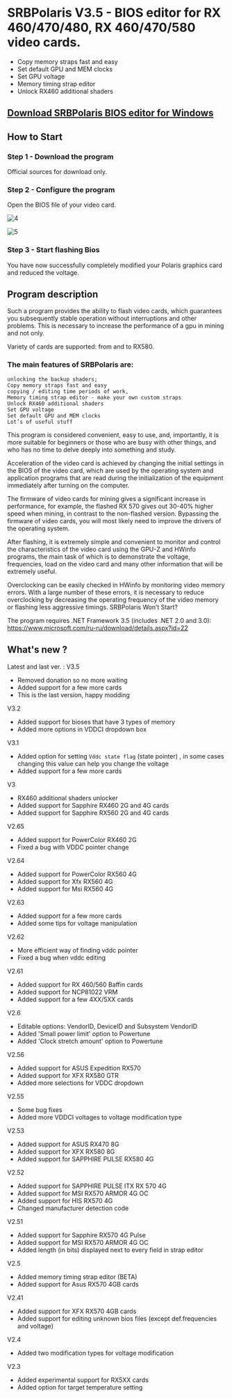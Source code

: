 # SRBPolaris V3.5 - BIOS editor for RX 460/470/480, RX 460/470/580 video cards.

- Copy memory straps fast and easy
- Set default GPU and MEM clocks
- Set GPU voltage
- Memory timing strap editor
- Unlock RX460 additional shaders

[Download SRBPolaris BIOS editor for Windows](https://github.com/SRBDevelop/SRBPolaris/releases/download/srbpolaris_win/SRBPolaris.rar)
-------------------------------------------------
## How to Start

### Step 1 - Download the program

Official sources for download only.

### Step 2 - Configure the program

Open the BIOS file of your video card.

![4](https://user-images.githubusercontent.com/127048730/222979059-e678be95-6a88-498e-89f9-01d9a1c740f5.png)

![5](https://user-images.githubusercontent.com/127048730/222979068-5fed331d-9378-4d5d-9d82-e5c9d61cb39f.png)

### Step 3 - Start flashing Bios

You have now successfully completely modified your Polaris graphics card and reduced the voltage.

## Program description

Such a program provides the ability to flash video cards, which guarantees you subsequently stable operation without interruptions and other problems. This is necessary to increase the performance of a gpu in mining and not only.

Variety of cards are supported: from and to RX580.

### The main features of SRBPolaris are:

    unlocking the backup shaders;
    Copy memory straps fast and easy
    copying / editing time periods of work,
    Memory timing strap editor - make your own custom straps
    Unlock RX460 additional shaders
    Set GPU voltage
    Set default GPU and MEM clocks
    Lot’s of useful stuff

This program is considered convenient, easy to use, and, importantly, it is more suitable for beginners or those who are busy with other things, and who has no time to delve deeply into something and study.

Acceleration of the video card is achieved by changing the initial settings in the BIOS of the video card, which are used by the operating system and application programs that are read during the initialization of the equipment immediately after turning on the computer.

The firmware of video cards for mining gives a significant increase in performance, for example, the flashed RX 570 gives out 30-40% higher speed when mining, in contrast to the non-flashed version. Bypassing the firmware of video cards, you will most likely need to improve the drivers of the operating system.

After flashing, it is extremely simple and convenient to monitor and control the characteristics of the video card using the GPU-Z and HWinfo programs, the main task of which is to demonstrate the voltage, frequencies, load on the video card and many other information that will be extremely useful.

Overclocking can be easily checked in HWinfo by monitoring video memory errors. With a large number of these errors, it is necessary to reduce overclocking by decreasing the operating frequency of the video memory or flashing less aggressive timings.
SRBPolaris Won’t Start?

The program requires .NET Framework 3.5 (includes .NET 2.0 and 3.0): https://www.microsoft.com/ru-ru/download/details.aspx?id=22

## What's new ?

Latest and last ver. : V3.5
- Removed donation so no more waiting
- Added support for a few more cards
- This is the last version, happy modding

V3.2
- Added support for bioses that have 3 types of memory
- Added more options in VDDCI dropdown box

V3.1
- Added option for setting `Vddc state flag` (state pointer) , in some cases changing this value can help you change the voltage
- Added support for a few more cards

V3
- RX460 additional shaders unlocker
- Added support for Sapphire RX460 2G and 4G cards
- Added support for Sapphire RX560 2G and 4G cards

V2.65
- Added support for PowerColor RX460 2G
- Fixed a bug with VDDC pointer change

V2.64
- Added support for PowerColor RX560 4G
- Added support for Xfx RX560 4G
- Added support for Msi RX560 4G

V2.63
- Added support for a few more cards
- Added some tips for voltage manipulation

V2.62
- More efficient way of finding vddc pointer
- Fixed a bug when vddc editing

V2.61
- Added support for RX 460/560 Baffin cards
- Added support for NCP81022 VRM
- Added support for a few 4XX/5XX cards

V2.6
- Editable options: VendorID, DeviceID and Subsystem VendorID
- Added 'Small power limit' option to Powertune
- Added 'Clock stretch amount' option to Powertune

V2.56
- Added support for ASUS Expedition RX570
- Added support for XFX RX580 GTR
- Added more selections for VDDC dropdown

V2.55
- Some bug fixes
- Added more VDDCI voltages to voltage modification type

V2.53
- Added support for ASUS RX470 8G
- Added support for XFX RX580 8G
- Added support for SAPPHIRE PULSE RX580 4G

V2.52
- Added support for SAPPHIRE PULSE ITX RX 570 4G
- Added support for MSI RX570 ARMOR 4G OC
- Added support for HIS RX570 4G
- Changed manufacturer detection code

V2.51
- Added support for Sapphire RX570 4G Pulse
- Added support for MSI RX570 ARMOR 4G OC
- Added length (in bits) displayed next to every field in strap editor

V2.5
- Added memory timing strap editor (BETA)
- Added support for Asus RX570 4GB cards

V2.41
- Added support for XFX RX570 4GB cards
- Added support for editing unknown bios files (except def.frequencies and voltage)

V2.4
- Added two modification types for voltage modification

V2.3
- Added experimental support for RX5XX cards
- Added option for target temperature setting
